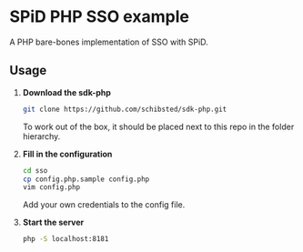 # SPiD PHP SSO example

A PHP bare-bones implementation of SSO with SPiD.

## Usage

1. **Download the sdk-php**

   ```sh
   git clone https://github.com/schibsted/sdk-php.git
   ```

   To work out of the box, it should be placed next to this repo in the
   folder hierarchy.

2. **Fill in the configuration**

   ```sh
   cd sso
   cp config.php.sample config.php
   vim config.php
   ```

   Add your own credentials to the config file.

3. **Start the server**

   ```sh
   php -S localhost:8181
   ```
